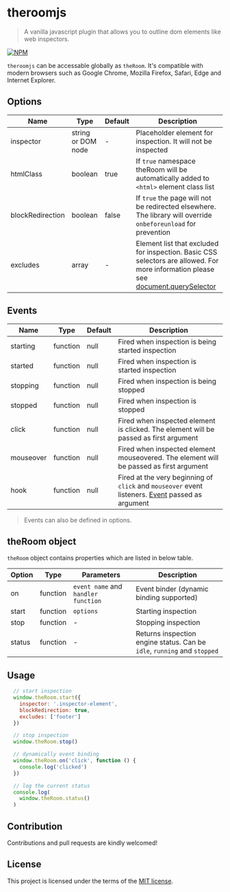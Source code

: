 # theroomjs
> A vanilla javascript plugin that allows you to outline dom elements like web inspectors.

[![NPM](https://nodei.co/npm/theroomjs.png)](https://nodei.co/npm/theroomjs/)

`theroomjs` can be accessable globally as `theRoom`. It's compatible with modern browsers such as Google Chrome, Mozilla Firefox, Safari, Edge and Internet Explorer.

## Options

| Name              | Type               | Default    | Description                         |
| ---               | ---                | ---        | ---                                 |
| inspector         | string or DOM node | -          | Placeholder element for inspection. It will not be inspected  |
| htmlClass         | boolean            | true       | If `true` namespace theRoom will be automatically added to `<html>` element class list |
| blockRedirection  | boolean            | false      | If `true` the page will not be redirected elsewhere. The library will override `onbeforeunload` for prevention |
| excludes          | array              | -          | Element list that excluded for inspection. Basic CSS selectors are allowed. For more information please see [document.querySelector](https://developer.mozilla.org/en-US/docs/Web/API/Document/querySelector) |

## Events

| Name              | Type     | Default | Description                                              |
| ---               | ---      | ---     | ---                                                      |
| starting          | function | null    | Fired when inspection is being started inspection        |
| started           | function | null    | Fired when inspection is started inspection              |
| stopping          | function | null    | Fired when inspection is being stopped                   |
| stopped           | function | null    | Fired when inspection is stopped                         |
| click             | function | null    | Fired when inspected element is clicked. The element will be passed as first argument  |
| mouseover         | function | null    | Fired when inspected element mouseovered. The element will be passed as first argument |
| hook              | function | null    | Fired at the very beginning of `click` and `mouseover` event listeners. [Event](https://developer.mozilla.org/en-US/docs/Web/API/Event) passed as argument |

> Events can also be defined in options.

## theRoom object

`theRoom` object contains properties which are listed in below table.

| Option            | Type     | Parameters                          | Description                                               |
| ---               | ---      | ---                                 | ---                                                       |
| on                | function | `event name` and `handler function` | Event binder (dynamic binding supported)                  |
| start             | function | `options`                           | Starting inspection                                       |
| stop              | function | -                                   | Stopping inspection                                       |
| status            | function | -                                   | Returns inspection engine status. Can be `idle`, `running` and `stopped` |

## Usage

```javascript
  // start inspection
  window.theRoom.start({
    inspector: '.inspector-element',
    blockRedirection: true,
    excludes: ['footer']
  })

  // stop inspection
  window.theRoom.stop()

  // dynamically event binding
  window.theRoom.on('click', function () {
    console.log('clicked')
  })

  // log the current status
  console.log(
    window.theRoom.status()
  )
```

## Contribution
Contributions and pull requests are kindly welcomed!

## License
This project is licensed under the terms of the [MIT license](https://github.com/hsynlms/theroomjs/blob/master/LICENSE).
